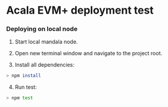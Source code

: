 # Acala EVM+ deployment test

### Deploying on local node

1. Start local mandala node.

2. Open new terminal window and navigate to the project root.

3. Install all dependencies:
```sh
> npm install
```

4. Run test:
```sh
> npm test
```
